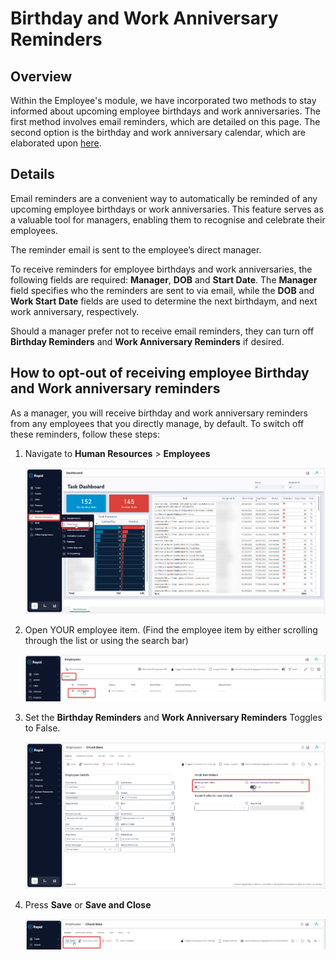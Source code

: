 # Birthday and Work Anniversary Reminders

## Overview

Within the Employee's module, we have incorporated two methods to stay informed about upcoming employee birthdays and work anniversaries. The first method involves email reminders, which are detailed on this page. The second option is the birthday and work anniversary calendar, which are elaborated upon [here](<docs\Rapid\2-Rapid Standard\6-Human Resources\HR Reporting\using-the-hr-calendar\using-the-hr-calendar.md>).

## Details

Email reminders are a convenient way to automatically be reminded of any upcoming employee birthdays or work anniversaries. This feature serves as a valuable tool for managers, enabling them to recognise and celebrate their employees.

The reminder email is sent to the employee’s direct manager.

To receive reminders for employee birthdays and work anniversaries, the following fields are required: **Manager**, **DOB** and **Start Date**. The **Manager** field specifies who the reminders are sent to via email, while the **DOB** and **Work Start Date** fields are used to determine the next birthdaym, and next work anniversary, respectively.

Should a manager prefer not to receive email reminders, they can turn off **Birthday Reminders** and **Work Anniversary Reminders** if desired.

## How to opt-out of receiving employee Birthday and Work anniversary reminders

As a manager, you will receive birthday and work anniversary reminders from any employees that you directly manage, by default. To switch off these reminders, follow these steps:

1. Navigate to **Human Resources** &gt; **Employees** 

    ![This screenshot demonstrates where the Employee menu is located. A red box surrounds the menu buttons "Human Resources" and then "Employees" in the menu sidebar.](<../Employee Menu Location.png>)

2. Open YOUR employee item. (Find the employee item by either scrolling through the list or using the search bar)  

    ![This screenshot demonstrates how to find a specific employee. The screenshot is annotated with two red boxes. The upper red box demonstrates how you can type the name of an Employee into the search bar to find their item. The second red box shows that the searched item has appeared in the table.](<../Finding a specific employee.png>)

3. Set the **Birthday Reminders** and **Work Anniversary Reminders** Toggles to False.  

    ![A screenshot demonstrating how to turn off Birthday Reminders and Work Anniversary Reminders for employees. The screenshot is annotated with a red box, which depicts the user setting the boolean fields to false.](<Enabling anniversy reminders.png>)

4. Press **Save** or ****Save and Close**** 

    ![A screenshot that depicts how to save an employee item. A "Save" button with a grey floppy disc icon appears in the tab strip. Beside it is a "Save and Close" button.](<Saving the employee.png>)